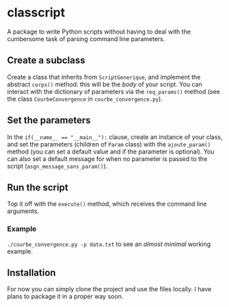 # classcript
A package to write Python scripts without having to deal with the cumbersome task of parsing command line parameters.

## Create a subclass

Create a class that inherits from `ScriptGenerique`, and implement the abstract `corps()` method: this will be the _body_ of your script. You can interact with the dictionary of parameters via the `req_params()` method (see the class `CourbeConvergence` in `courbe_convergence.py`).

## Set the parameters

In the `if(__name__ == "__main__"):` clause, create an instance of your class, and set the parameters (children of `Param` class) with the `ajoute_param()` method (you can set a default value and if the parameter is optional). You can also set a default message for when no parameter is passed to the script (`asgn_message_sans_param()`).

## Run the script

Top it off with the `execute()` method, which receives the command line arguments.

### Example

`./courbe_convergence.py -p data.txt` to see an _almost minimal_ working example.

## Installation

For now you can simply clone the project and use the files locally. I have plans to package it in a proper way soon.
